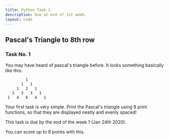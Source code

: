 ```yaml
---
title: Python Task 1
description: Due at end of 1st week.
layout: code
---
```


## Pascal's Triangle to 8th row

### Task No. 1

You may have heard of pascal's triangle before. It looks something basically like this:

```
         1
       1   1
     1   2   1
   1   3   3   1
 1   4   6   4   1
```

Your first task is very simple. Print the Pascal's triangle using 8 print functions, so that they are displayed neatly and evenly spaced!

This task is due by the end of the week 1 (Jan 24th 2020).

You can score up to 8 points with this.
